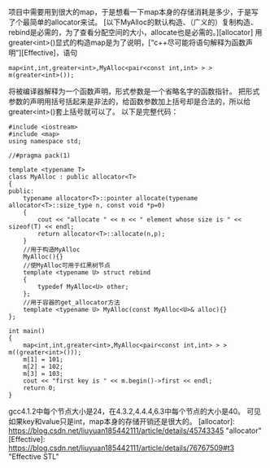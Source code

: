 ﻿项目中需要用到很大的map，于是想看一下map本身的存储消耗是多少，于是写了个最简单的allocator来试。
[以下MyAlloc的默认构造、（广义的）复制构造、rebind是必需的，为了查看分配空间的大小，allocate也是必需的。][allocator]
用greater&lt;int>()显式的构造map是为了说明，[“c++尽可能将语句解释为函数声明”][Effective]，语句

	map<int,int,greater<int>,MyAlloc<pair<const int,int> > > m(greater<int>());
将被编译器解释为一个函数声明，形式参数是一个省略名字的函数指针。
把形式参数的声明用括号括起来是非法的，给函数参数加上括号却是合法的，所以给greater&lt;int>()套上括号就可以了。
以下是完整代码：
```
#include <iostream>
#include <map>
using namespace std;

//#pragma pack(1)

template <typename T>
class MyAlloc : public allocator<T>
{
public:
    typename allocator<T>::pointer allocate(typename allocator<T>::size_type n, const void *p=0)
    {
        cout << "allocate " << n << " element whose size is " << sizeof(T) << endl;
        return allocator<T>::allocate(n,p);
    }
    //用于构造MyAlloc
    MyAlloc(){}
    //使MyAlloc可用于红黑树节点
    template <typename U> struct rebind
    {
        typedef MyAlloc<U> other;
    };
    //用于容器的get_allocator方法
    template <typename U> MyAlloc(const MyAlloc<U>& alloc){}
};

int main()
{
    map<int,int,greater<int>,MyAlloc<pair<const int,int> > > m((greater<int>()));
    m[1] = 101;
    m[2] = 102;
    m[3] = 103;
    cout << "first key is " << m.begin()->first << endl;
    return 0;
}
```
gcc4.1.2中每个节点大小是24，在4.3.2,4.4.4,6.3中每个节点的大小是40。
可见如果key和value只是int，map本身的存储开销还是很大的。
[allocator]: https://blog.csdn.net/liuyuan185442111/article/details/45743345 "allocator"
[Effective]: https://blog.csdn.net/liuyuan185442111/article/details/76767509#t3 "Effective STL"